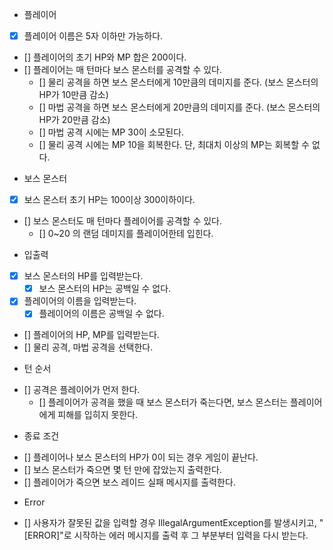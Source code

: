* 플레이어
- [X] 플레이어 이름은 5자 이하만 가능하다.
- [] 플레이어의 초기 HP와 MP 합은 200이다.
- [] 플레이어는 매 턴마다 보스 몬스터를 공격할 수 있다.
  - [] 물리 공격을 하면 보스 몬스터에게 10만큼의 데미지를 준다. (보스 몬스터의 HP가 10만큼 감소)
  - [] 마법 공격을 하면 보스 몬스터에게 20만큼의 데미지를 준다. (보스 몬스터의 HP가 20만큼 감소)
  - [] 마법 공격 시에는 MP 30이 소모된다.
  - [] 물리 공격 시에는 MP 10을 회복한다. 단, 최대치 이상의 MP는 회복할 수 없다.

* 보스 몬스터
- [X] 보스 몬스터 초기 HP는 100이상 300이하이다.
- [] 보스 몬스터도 매 턴마다 플레이어를 공격할 수 있다.
  - [] 0~20 의 랜덤 데미지를 플레이어한테 입힌다.

* 입출력
- [X] 보스 몬스터의 HP를 입력받는다.
  - [X] 보스 몬스터의 HP는 공백일 수 없다.
- [X] 플레이어의 이름을 입력받는다.
  - [X] 플레이어의 이름은 공백일 수 없다.
- [] 플레이어의 HP, MP를 입력받는다.
- [] 물리 공격, 마법 공격을 선택한다.

* 턴 순서
- [] 공격은 플레이어가 먼저 한다.
  - [] 플레이어가 공격을 했을 때 보스 몬스터가 죽는다면, 보스 몬스터는 플레이어에게 피해를 입히지 못한다.

* 종료 조건
- [] 플레이어나 보스 몬스터의 HP가 0이 되는 경우 게임이 끝난다.
- [] 보스 몬스터가 죽으면 몇 턴 만에 잡았는지 출력한다.
- [] 플레이어가 죽으면 보스 레이드 실패 메시지를 출력한다.

* Error
- [] 사용자가 잘못된 값을 입력할 경우 IllegalArgumentException를 발생시키고, "[ERROR]"로 시작하는 에러 메시지를 출력 후 그 부분부터 입력을 다시 받는다.